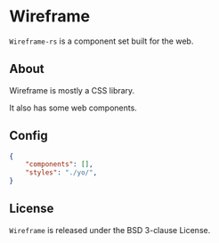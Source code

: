 # Wireframe

`Wireframe-rs` is a component set built for the web.

## About

Wireframe is mostly a CSS library.

It also has some web components.

## Config

```JSON
{
	"components": [],
	"styles": "./yo/",
}
```

## License

`Wireframe` is released under the BSD 3-clause License.

